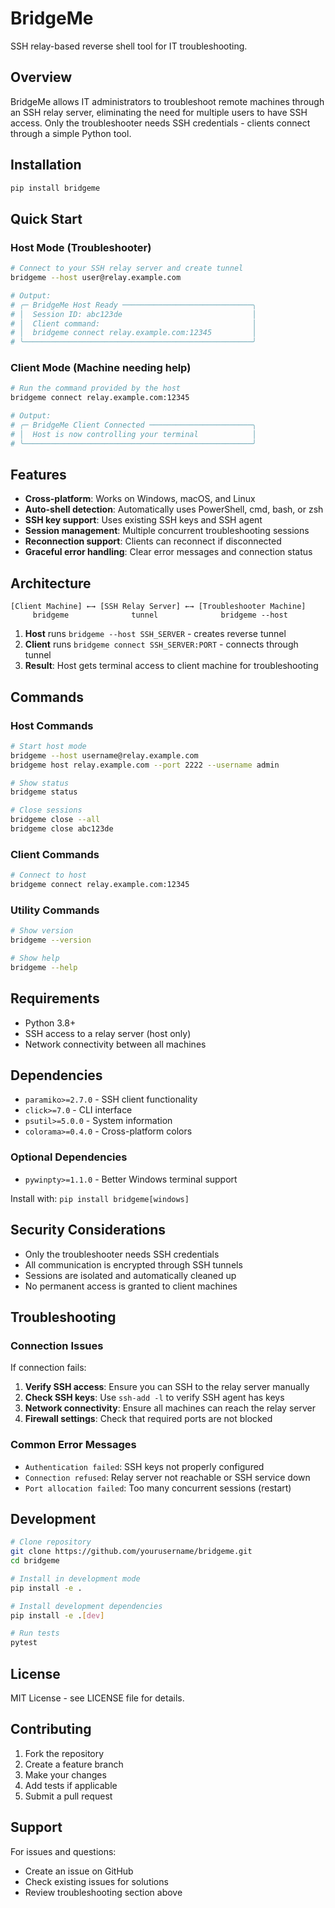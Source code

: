 # BridgeMe

SSH relay-based reverse shell tool for IT troubleshooting.

## Overview

BridgeMe allows IT administrators to troubleshoot remote machines through an SSH relay server, eliminating the need for multiple users to have SSH access. Only the troubleshooter needs SSH credentials - clients connect through a simple Python tool.

## Installation

```bash
pip install bridgeme
```

## Quick Start

### Host Mode (Troubleshooter)

```bash
# Connect to your SSH relay server and create tunnel
bridgeme --host user@relay.example.com

# Output:
# ╭─ BridgeMe Host Ready ─────────────────────────────╮
# │  Session ID: abc123de                             │
# │  Client command:                                  │
# │  bridgeme connect relay.example.com:12345         │
# ╰───────────────────────────────────────────────────╯
```

### Client Mode (Machine needing help)

```bash
# Run the command provided by the host
bridgeme connect relay.example.com:12345

# Output:
# ╭─ BridgeMe Client Connected ───────────────────────╮
# │  Host is now controlling your terminal            │
# ╰───────────────────────────────────────────────────╯
```

## Features

- **Cross-platform**: Works on Windows, macOS, and Linux
- **Auto-shell detection**: Automatically uses PowerShell, cmd, bash, or zsh
- **SSH key support**: Uses existing SSH keys and SSH agent
- **Session management**: Multiple concurrent troubleshooting sessions
- **Reconnection support**: Clients can reconnect if disconnected
- **Graceful error handling**: Clear error messages and connection status

## Architecture

```
[Client Machine] ←→ [SSH Relay Server] ←→ [Troubleshooter Machine]
     bridgeme              tunnel              bridgeme --host
```

1. **Host** runs `bridgeme --host SSH_SERVER` - creates reverse tunnel
2. **Client** runs `bridgeme connect SSH_SERVER:PORT` - connects through tunnel
3. **Result**: Host gets terminal access to client machine for troubleshooting

## Commands

### Host Commands

```bash
# Start host mode
bridgeme --host username@relay.example.com
bridgeme host relay.example.com --port 2222 --username admin

# Show status
bridgeme status

# Close sessions
bridgeme close --all
bridgeme close abc123de
```

### Client Commands

```bash
# Connect to host
bridgeme connect relay.example.com:12345
```

### Utility Commands

```bash
# Show version
bridgeme --version

# Show help
bridgeme --help
```

## Requirements

- Python 3.8+
- SSH access to a relay server (host only)
- Network connectivity between all machines

## Dependencies

- `paramiko>=2.7.0` - SSH client functionality
- `click>=7.0` - CLI interface
- `psutil>=5.0.0` - System information
- `colorama>=0.4.0` - Cross-platform colors

### Optional Dependencies

- `pywinpty>=1.1.0` - Better Windows terminal support

Install with: `pip install bridgeme[windows]`

## Security Considerations

- Only the troubleshooter needs SSH credentials
- All communication is encrypted through SSH tunnels
- Sessions are isolated and automatically cleaned up
- No permanent access is granted to client machines

## Troubleshooting

### Connection Issues

If connection fails:

1. **Verify SSH access**: Ensure you can SSH to the relay server manually
2. **Check SSH keys**: Use `ssh-add -l` to verify SSH agent has keys
3. **Network connectivity**: Ensure all machines can reach the relay server
4. **Firewall settings**: Check that required ports are not blocked

### Common Error Messages

- `Authentication failed`: SSH keys not properly configured
- `Connection refused`: Relay server not reachable or SSH service down
- `Port allocation failed`: Too many concurrent sessions (restart)

## Development

```bash
# Clone repository
git clone https://github.com/yourusername/bridgeme.git
cd bridgeme

# Install in development mode
pip install -e .

# Install development dependencies
pip install -e .[dev]

# Run tests
pytest
```

## License

MIT License - see LICENSE file for details.

## Contributing

1. Fork the repository
2. Create a feature branch
3. Make your changes
4. Add tests if applicable
5. Submit a pull request

## Support

For issues and questions:

- Create an issue on GitHub
- Check existing issues for solutions
- Review troubleshooting section above